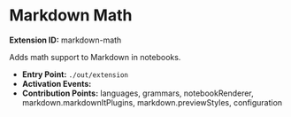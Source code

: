 # Markdown Math

**Extension ID:** markdown-math

Adds math support to Markdown in notebooks.

* **Entry Point:** `./out/extension`
* **Activation Events:** 
* **Contribution Points:** languages, grammars, notebookRenderer, markdown.markdownItPlugins, markdown.previewStyles, configuration
